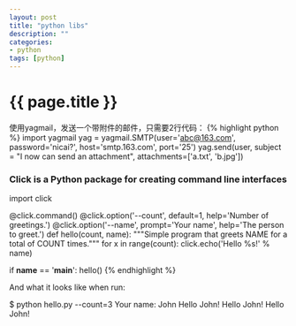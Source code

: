 ```yaml
---
layout: post
title: "python libs"
description: ""
categories: 
- python
tags: [python]
---
```

{{ page.title }}
================
使用yagmail，发送一个带附件的邮件，只需要2行代码：
{% highlight python %}
import yagmail
yag = yagmail.SMTP(user='abc@163.com', password='nicai?', host='smtp.163.com', port='25')
yag.send(user, subject = "I now can send an attachment", attachments=['a.txt', 'b.jpg'])

### Click is a Python package for creating command line interfaces   

import click

@click.command()
@click.option('--count', default=1, help='Number of greetings.')
@click.option('--name', prompt='Your name',
              help='The person to greet.')
def hello(count, name):
    """Simple program that greets NAME for a total of COUNT times."""
    for x in range(count):
        click.echo('Hello %s!' % name)

if __name__ == '__main__':
    hello()
{% endhighlight %}

And what it looks like when run:

$ python hello.py --count=3
Your name: John
Hello John!
Hello John!
Hello John!
